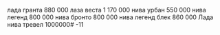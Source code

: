лада гранта 880 000
лаза веста 1 170 000
нива урбан 550 000
нива легенд 800 000
нива бронто 800 000
нива легенд блек 860 000
Лада нива тревел 1000000# -11
